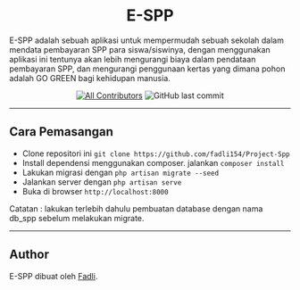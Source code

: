 <h1 align="center">E-SPP</h1>

<p>
E-SPP adalah sebuah aplikasi untuk mempermudah sebuah sekolah dalam mendata pembayaran SPP para siswa/siswinya, dengan menggunakan aplikasi ini tentunya akan lebih mengurangi biaya dalam pendataan pembayaran SPP, dan mengurangi penggunaan kertas yang dimana pohon adalah GO GREEN bagi kehidupan manusia.
</p>

<div align="center">

[![All Contributors](https://img.shields.io/github/contributors/fadli154/Project-Spp)](https://github.com/fadli154/Project-Spp/graphs/contributors)
![GitHub last commit](https://img.shields.io/github/last-commit/fadli154/Project-Spp)

</div>

---

## Cara Pemasangan

-   Clone repositori ini `git clone https://github.com/fadli154/Project-Spp`
-   Install dependensi menggunakan composer. jalankan `composer install`
-   Lakukan migrasi dengan `php artisan migrate --seed`
-   Jalankan server dengan `php artisan serve`
-   Buka di browser `http://localhost:8000`

Catatan : lakukan terlebih dahulu pembuatan database dengan nama db_spp sebelum melakukan migrate.

---

## Author

E-SPP dibuat oleh <a href="https://instagram.com/fadli.890">Fadli</a>.
